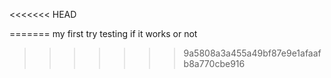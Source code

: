 
<<<<<<< HEAD

=======
my first try
 testing if it works or not
>>>>>>> 9a5808a3a455a49bf87e9e1afaafb8a770cbe916
